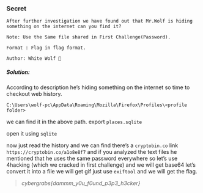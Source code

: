 ### Secret

```
After further investigation we have found out that Mr.Wolf is hiding something on the internet can you find it?

Note: Use the Same file shared in First Challenge(Password).

Format : Flag in flag format.

Author: White Wolf 🐺
```

##### Solution:
According to description he’s hiding something on the internet so time to checkout web history.

`C:\Users\wolf-pc\AppData\Roaming\Mozilla\Firefox\Profiles\<profile folder>`

we can find it in the above path.
export `places.sqlite`

open it using `sqlite`

now just read the history and we can find there’s a `cryptobin.co` link `https://cryptobin.co/a1o8e8f7` and if you analyzed the text files he mentioned that he uses the same password everywhere so let’s use 4hacking (which we cracked in first challenge) and we will get base64 let’s convert it into a file we will get gif just use `exiftool` and we will get the flag.
  
> *cybergrabs{dammm_y0u_f0und_p3p3_h3cker}*
